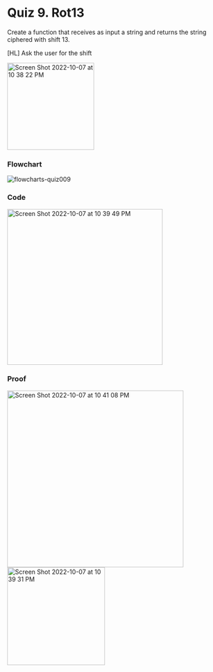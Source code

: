 # Quiz 9. Rot13
Create a function that receives as input a string and returns the string ciphered with shift 13.


[HL]  Ask the user for the shift


<img width="200" alt="Screen Shot 2022-10-07 at 10 38 22 PM" src="https://user-images.githubusercontent.com/113817801/194566954-a4cc6e99-d4c6-48d5-8250-b45098186177.png">



### Flowchart
![flowcharts-quiz009](https://user-images.githubusercontent.com/113817801/194570883-d02d8df5-e856-4ec7-92c2-605587ad6f66.jpg)



### Code
<img width="358" alt="Screen Shot 2022-10-07 at 10 39 49 PM" src="https://user-images.githubusercontent.com/113817801/194567238-e421b9f1-6e67-4f0c-8a65-8be304703fc2.png">



### Proof
<img width="406" alt="Screen Shot 2022-10-07 at 10 41 08 PM" src="https://user-images.githubusercontent.com/113817801/194567487-4c645894-6df8-467b-b499-e651c209de68.png">
<img width="225" alt="Screen Shot 2022-10-07 at 10 39 31 PM" src="https://user-images.githubusercontent.com/113817801/194567171-0903a76e-feb8-4f94-a9db-74dec2381aa1.png">
